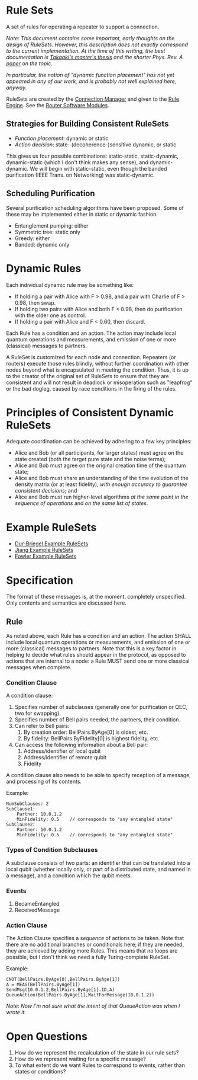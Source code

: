 # Rule Sets

A set of rules for operating a repeater to support a connection.

*Note: This document contains some important, early thoughts on the
design of RuleSets.  However, this description does not exactly
correspond to the current implementation.  At the time of this
writing, the best documentation is [Takaaki's master's
thesis](https://arxiv.org/abs/1908.10758) and the shorter
_Phys. Rev. A_ [paper](https://arxiv.org/abs/1904.08605) on the
topic.*

*In particular, the notion of "dynamic function placement" has not yet
appeared in any of our work, and is probably not well explained here,
anyway.*

RuleSets are created by the [Connection Manager](Connection%20Manager.md) and given to the [Rule Engine](Rule%20Engine.md).  See the [Router Software Modules](Router-Software-Modules-no-HW-Executive.jpg).


## Strategies for Building Consistent RuleSets ##

* *Function placement*: dynamic or static
* *Action decision*: state- (decoherence-)sensitive dynamic, or static

This gives us four possible combinations: static-static, static-dynamic, dynamic-static (which I don't think makes any sense), and dynamic-dynamic. We will begin with static-static, even though the banded purification (IEEE Trans. on Networking) was static-dynamic.

## Scheduling Purification ##

Several purification scheduling algorithms have been proposed. Some of these may be implemented either in static or dynamic fashion.

* Entanglement pumping: either
* Symmetric tree: static only
* Greedy: either
* Banded: dynamic only

# Dynamic Rules #

Each individual dynamic rule may be something like:

* If holding a pair with Alice with F > 0.98, and a pair with
  Charlie of F > 0.98, then swap.
* If holding two pairs with Alice and both F < 0.98, then do
  purification with the older one as control.
* If holding a pair with Alice and F < 0.60, then discard.

Each Rule has a condition and an action. The action may include local quantum operations and measurements, and emission of one or more (classical) messages to partners.

A RuleSet is customized for each node and connection. Repeaters (or routers) execute those rules blindly, without further coordination with other nodes beyond what is encapsulated in meeting the condition. Thus, it is up to the creator of the original set of RuleSets to ensure that they are consistent and will not result in deadlock or misoperation such as "leapfrog" or the bad dogleg, caused by race conditions in the firing of the rules.


# Principles of Consistent Dynamic RuleSets #

Adequate coordination can be achieved by adhering to a few key
principles:

* Alice and Bob (or all participants, for larger states) must
  agree on the state created (both the target pure state and the noise
  terms);
* Alice and Bob must agree on the original creation time of the
  quantum state;
* Alice and Bob must share an understanding of the time evolution
  of the density matrix (or at least fidelity), *with enough
    accuracy to guarantee consistent decisions*; and
* Alice and Bob must run higher-level algorithms *at the same
    point in the sequence of operations* and *on the same list of
    states*.

# Example RuleSets #

* [Dur-Briegel Example RuleSets](Dur-Briegel_Example_RuleSets.md)
* [Jiang Example RuleSets](Jiang%20Example%20RuleSets.md)
* [Fowler Example RuleSets](Fowler%20Example%20RuleSets.md)

# Specification #

The format of these messages is, at the moment, completely unspecified. Only contents and semantics are discussed here.

## Rule ##

As noted above, each Rule has a condition and an action. The action
SHALL include local quantum operations or measurements, and emission
of one or more (classical) messages to partners.  Note that this is a
key factor in helping to decide what rules should appear in the
protocol, as opposed to actions that are internal to a node: a Rule
MUST send one or more classical messages when complete.

### Condition Clause ###

A condition clause:

1. Specifies number of subclauses (generally one for purification or QEC, two for swapping).
1. Specifies number of Bell pairs needed, the partners, their condition.
1. Can refer to Bell pairs:
    1. By creation order: BellPairs.ByAge[0] is oldest, etc.
    1. By fidelity: BellPairs.ByFidelity[0] is highest fidelity, etc.
1. Can access the following information about a Bell pair:
    1. Address/identifier of local qubit
    1. Address/identifier of remote qubit
    1. Fidelity

A condition clause also needs to be able to specify reception of a message, and processing of its contents.

Example:

    NumSubClauses: 2
    SubClause1:
        Partner: 10.0.1.2
        MinFidelity: 0.5	// corresponds to "any entangled state"
    SubClause2:
        Partner: 10.0.1.2
        MinFidelity: 0.5	// corresponds to "any entangled state"

### Types of Condition Subclauses ###

A subclause consists of two parts: an identifier that can be
translated into a local qubit (whether locally only, or part of a
distributed state, and named in a message), and a condition which the
qubit meets.

### Events ###

1. BecameEntangled
1. ReceivedMessage

### Action Clause ###

The Action Clause specifies a *sequence* of actions to be taken. Note that there are no additional branches or conditionals here; if they are needed, they are achieved by adding more Rules. This means that no loops are possible, but I don't think we need a fully Turing-complete RuleSet.

Example:

    CNOT(BellPairs.ByAge[0],BellPairs.ByAge[1])
    A = MEAS(BellPairs.ByAge[1])
    SendMsg(10.0.1.2,BellPairs.ByAge[1].ID,A)
    QueueAction(BellPairs.ByAge[1],WaitForMessage(10.0.1.2))

*Note: Now I'm not sure what the intent of that QueueAction was when I
 wrote it.*



# Open Questions #

1. How do we represent the recalculation of the state in our rule sets?
1. How do we represent waiting for a specific message?
1. To what extent do we want Rules to correspond to events, rather
than states or conditions?
